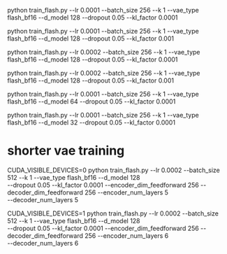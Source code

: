 python train_flash.py --lr 0.0001 --batch_size 256 --k 1 --vae_type flash_bf16 --d_model 128 --dropout 0.05 --kl_factor 0.0001

python train_flash.py --lr 0.0001 --batch_size 256 --k 1 --vae_type flash_bf16 --d_model 128 --dropout 0.05 --kl_factor 0.001

python train_flash.py --lr 0.0002 --batch_size 256 --k 1 --vae_type flash_bf16 --d_model 128 --dropout 0.05 --kl_factor 0.0001

python train_flash.py --lr 0.0002 --batch_size 256 --k 1 --vae_type flash_bf16 --d_model 128 --dropout 0.05 --kl_factor 0.001


python train_flash.py --lr 0.0001 --batch_size 256 --k 1 --vae_type flash_bf16 --d_model 64 --dropout 0.05 --kl_factor 0.0001

python train_flash.py --lr 0.0001 --batch_size 256 --k 1 --vae_type flash_bf16 --d_model 32 --dropout 0.05 --kl_factor 0.0001




# shorter vae training

CUDA_VISIBLE_DEVICES=0 python train_flash.py --lr 0.0002 --batch_size 512 --k 1 --vae_type flash_bf16 --d_model 128 \
--dropout 0.05 --kl_factor 0.0001 --encoder_dim_feedforward 256 --decoder_dim_feedforward 256 --encoder_num_layers 5 \
--decoder_num_layers 5 

CUDA_VISIBLE_DEVICES=1 python train_flash.py --lr 0.0002 --batch_size 512 --k 1 --vae_type flash_bf16 --d_model 128 \
--dropout 0.05 --kl_factor 0.0001 --encoder_dim_feedforward 256 --decoder_dim_feedforward 256 --encoder_num_layers 6 \
--decoder_num_layers 6 